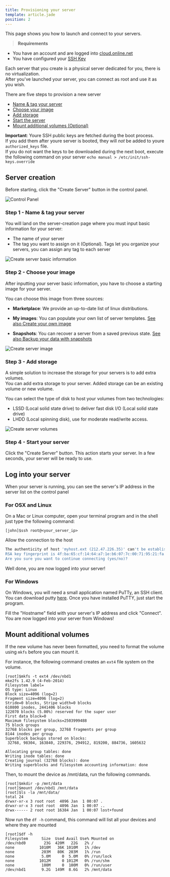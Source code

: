 ```yaml
---
title: Provisioning your server
template: article.jade
position: 2
---
```


This page shows you how to launch and connect to your servers.

> <strong>Requirements</strong>
- You have an account and are logged into [cloud.online.net](//cloud.online.net)
- You have configured your [SSH Key](/howto/ssh_keys.html)


Each server that you create is a physical server dedicated for you, there is no
virtualization.<br/>
After you've launched your server, you can connect as root and use it as you
wish.

There are five steps to provision a new server

- [Name & tag your server](/howto/create_instance.html#step-1-name-tag-your-server)
- [Choose your image](/howto/create_instance.html#step-2-choose-your-image)
- [Add storage](/howto/create_instance.html#step-3-add-storage)
- [Start the server](/howto/create_instance.html#step-4-start-your-server)
- [Mount additional volumes (Optional)](/howto/create_instance.html#mount-additional-volumes)

<strong>Important</strong>: Youre SSH public keys are fetched during the boot
process.<br/>
If you add them after youre server is booted, they will *not* be added to youre
`authorized_keys` file.<br/>
If you do not want the keys to be downloaded during the next boot, execute the following command on your server `echo manual > /etc/init/ssh-keys.override`

## Server creation

Before starting, click the "Create Server" button in the control panel.

![Control Panel](../../images/dashboard.png "Control Panel")

### Step 1 - Name & tag your server

You will land on the server-creation page where you must input basic information for your server:

- The name of your server
- The tag you want to assign on it (Optional). Tags let you organize your servers, you can assign any tag to each server

![Create server basic information](../../images/server_basic_information.png "Create server basic information")

### Step 2 - Choose your image

After inputting your server basic information, you have to choose a starting image for your server.

You can choose this image from three sources:

- <strong>Marketplace</strong>: We provide an up-to-date list of linux distributions.

- <strong>My images</strong>: You can populate your own list of server templates. [See also Create your own image](/howto/create_image.html)

- <strong>Snapshots</strong>: You can recover a server from a saved previous state. [See also Backup your data with snapshots](/howto/create_snapshot.html)

![Create server image](../../images/server_image.png "Create server image")

### Step 3 - Add storage

A simple solution to increase the storage for your servers is to add extra volumes.<br/>
You can add extra storage to your server. Added storage can be an existing volume or new volume.

You can select the type of disk to host your volumes from two technologies:

- LSSD (Local solid state drive) to deliver fast disk I/O (Local solid state drive) 
- LHDD (Local spinning disk), use for moderate read/write access.

![Create server volumes](../../images/server_volume.png "Create server volumes")

### Step 4 - Start your server

Click the "Create Server" button. This action starts your server. In a few seconds, your server will be ready to use.

## Log into your server

When your server is running, you can see the server's IP address in the server list on the control panel

### For OSX and Linux

On a Mac or Linux computer, open your terminal program and in the shell just type the following command:

```
[john]$ssh root@<your_server_ip>
```

Allow the connection to the host<br/>
```sh
The authenticity of host 'myhost.ext (212.47.226.35)' can't be established.
RSA key fingerprint is 4f:ba:65:cf:14:64:a7:1e:b6:07:7c:00:71:95:21:fa.
Are you sure you want to continue connecting (yes/no)?
```

Well done, you are now logged into your server!

### For Windows

On Windows, you will need a small application named PuTTy, an SSH client. You can download putty [here](http://www.chiark.greenend.org.uk/~sgtatham/putty/download.html).
Once you have installed PuTTY, just start the program.

Fill the "Hostname" field with your server's IP address and click "Connect". You are now logged into your server from Windows!

## Mount additional volumes

If the new volume has never been formatted, you need to format the volume using `mkfs` before you can mount it.

For instance, the following command creates an `ext4` file system on the volume.

 ```
[root]$mkfs -t ext4 /dev/nbd1
mke2fs 1.42.9 (4-Feb-2014)
Filesystem label=
OS type: Linux
Block size=4096 (log=2)
Fragment size=4096 (log=2)
Stride=0 blocks, Stripe width=0 blocks
610800 inodes, 2441406 blocks
122070 blocks (5.00%) reserved for the super user
First data block=0
Maximum filesystem blocks=2503999488
75 block groups
32768 blocks per group, 32768 fragments per group
8144 inodes per group
Superblock backups stored on blocks:
  32768, 98304, 163840, 229376, 294912, 819200, 884736, 1605632

Allocating group tables: done
Writing inode tables: done
Creating journal (32768 blocks): done
Writing superblocks and filesystem accounting information: done
```

Then, to mount the device as /mnt/data, run the following commands.

```
[root]$mkdir -p /mnt/data
[root]$mount /dev/nbd1 /mnt/data
[root]$ls -la /mnt/data/
total 24
drwxr-xr-x 3 root root  4096 Jan  1 00:07 .
drwxr-xr-x 3 root root  4096 Jan  1 00:07 ..
drwx------ 2 root root 16384 Jan  1 00:07 lost+found
```

Now run the `df -h` command, this command will list all your devices and where they are mounted

```
[root]$df -h
Filesystem      Size  Used Avail Use% Mounted on
/dev/nbd0        23G  420M   22G   2% /
none           1010M   36K 1010M   1% /dev
none            203M   80K  203M   1% /run
none            5.0M     0  5.0M   0% /run/lock
none           1012M     0 1012M   0% /run/shm
none            100M     0  100M   0% /run/user
/dev/nbd1       9.2G  149M  8.6G   2% /mnt/data

```

